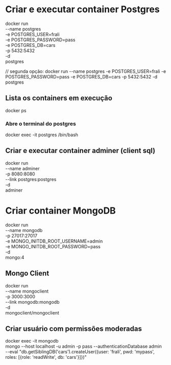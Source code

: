 # Criar e executar container Postgres

docker run \
 --name postgres \
 -e POSTGRES_USER=frali \
 -e POSTGRES_PASSWORD=pass \
 -e POSTGRES_DB=cars \
 -p 5432:5432 \
 -d \
 postgres

// segunda opção: docker run --name postgres -e POSTGRES_USER=frali -e POSTGRES_PASSWORD=pass -e POSTGRES_DB=cars -p 5432:5432 -d postgres

## Lista os containers em execução

docker ps

### Abre o terminal do postgres

docker exec -it postgres /bin/bash

## Criar e executar container adminer (client sql)

docker run \
 --name adminer \
 -p 8080:8080 \
 --link postgres:postgres \
 -d \
 adminer

# Criar container MongoDB

docker run \
 --name mongodb \
 -p 27017:27017 \
 -e MONGO_INITDB_ROOT_USERNAME=admin \
 -e MONGO_INITDB_ROOT_PASSWORD=pass \
 -d \
 mongo:4

## Mongo Client

docker run \
 --name mongoclient \
 -p 3000:3000 \
 --link mongodb:mongodb \
 -d \
 mongoclient/mongoclient

## Criar usuário com permissões moderadas

docker exec -it mongodb \
 mongo --host localhost -u admin -p pass --authenticationDatabase admin \
 --eval "db.getSiblingDB('cars').createUser({user: 'frali', pwd: 'mypass', roles: [{role: 'readWrite', db: 'cars'}]})"
